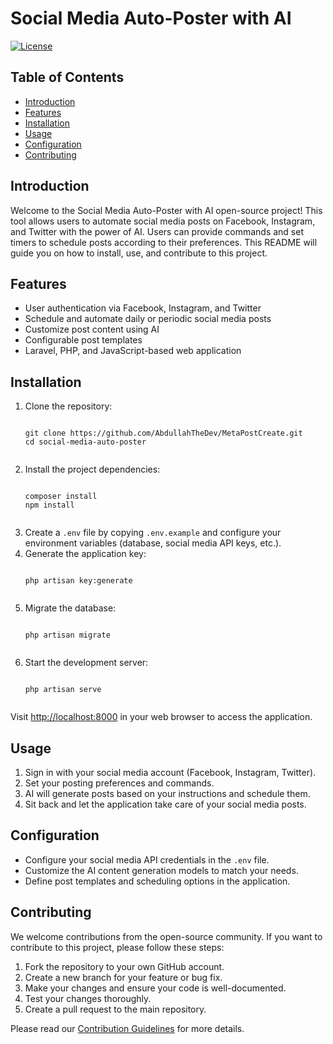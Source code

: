 <!DOCTYPE html>
<html lang="en">
<head>
    <meta charset="UTF-8">
    <title>Social Media Auto-Poster with AI</title>
</head>
<body>

<h1>Social Media Auto-Poster with AI</h1>

<!-- <img src="/path/to/logo.png" alt="Project Logo">  -->

<p>
    <a href="https://opensource.org/licenses/MIT">
        <img src="https://img.shields.io/badge/license-MIT-blue.svg" alt="License">
    </a>
</p>

<h2>Table of Contents</h2>

<ul>
    <li><a href="#introduction">Introduction</a></li>
    <li><a href="#features">Features</a></li>
    <li><a href="#installation">Installation</a></li>
    <li><a href="#usage">Usage</a></li>
    <li><a href="#configuration">Configuration</a></li>
    <li><a href="#contributing">Contributing</a></li>
    <!-- <li><a href="#license">License</a></li> -->
</ul>

<h2>Introduction</h2>

<p>
    Welcome to the Social Media Auto-Poster with AI open-source project! This tool allows users to automate social media posts on Facebook, Instagram, and Twitter with the power of AI. Users can provide commands and set timers to schedule posts according to their preferences. This README will guide you on how to install, use, and contribute to this project.
</p>

<h2>Features</h2>

<ul>
    <li>User authentication via Facebook, Instagram, and Twitter</li>
    <li>Schedule and automate daily or periodic social media posts</li>
    <li>Customize post content using AI</li>
    <li>Configurable post templates</li>
    <li>Laravel, PHP, and JavaScript-based web application</li>
</ul>

<h2>Installation</h2>

<ol>
    <li>Clone the repository:
        <pre><code>
git clone https://github.com/AbdullahTheDev/MetaPostCreate.git
cd social-media-auto-poster
        </code></pre>
    </li>
    <li>Install the project dependencies:
        <pre><code>
composer install
npm install
        </code></pre>
    </li>
    <li>Create a <code>.env</code> file by copying <code>.env.example</code> and configure your environment variables (database, social media API keys, etc.).
    </li>
    <li>Generate the application key:
        <pre><code>
php artisan key:generate
        </code></pre>
    </li>
    <li>Migrate the database:
        <pre><code>
php artisan migrate
        </code></pre>
    </li>
    <li>Start the development server:
        <pre><code>
php artisan serve
        </code></pre>
    </li>
</ol>

<p>
    Visit <a href="http://localhost:8000">http://localhost:8000</a> in your web browser to access the application.
</p>

<h2>Usage</h2>

<ol>
    <li>Sign in with your social media account (Facebook, Instagram, Twitter).</li>
    <li>Set your posting preferences and commands.</li>
    <li>AI will generate posts based on your instructions and schedule them.</li>
    <li>Sit back and let the application take care of your social media posts.</li>
</ol>

<h2>Configuration</h2>

<ul>
    <li>Configure your social media API credentials in the <code>.env</code> file.</li>
    <li>Customize the AI content generation models to match your needs.</li>
    <li>Define post templates and scheduling options in the application.</li>
</ul>

<h2>Contributing</h2>

<p>
    We welcome contributions from the open-source community. If you want to contribute to this project, please follow these steps:
</p>

<ol>
    <li>Fork the repository to your own GitHub account.</li>
    <li>Create a new branch for your feature or bug fix.</li>
    <li>Make your changes and ensure your code is well-documented.</li>
    <li>Test your changes thoroughly.</li>
    <li>Create a pull request to the main repository.</li>
</ol>

<p>
    Please read our <a href="CONTRIBUTING.md">Contribution Guidelines</a> for more details.
</p>

<!-- <h2>License</h2>

<p>
    This project is licensed under the MIT License. See the <a href="LICENSE">LICENSE</a> file for details.
</p> -->

</body>
</html>

